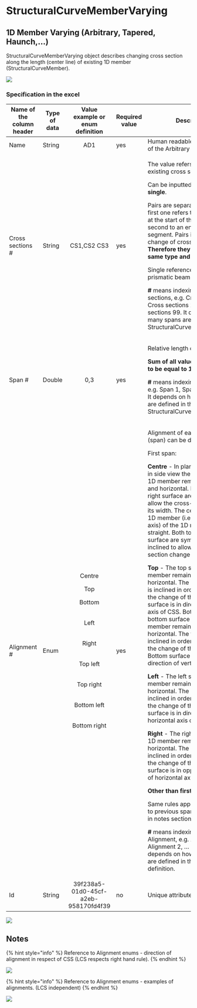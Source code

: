 # StructuralCurveMemberVarying

## 1D Member Varying (Arbitrary, Tapered, Haunch,…)

StructuralCurveMemberVarying object describes changing cross section along the length (center line) of existing 1D member (StructuralCurveMember).

![](../.gitbook/assets/12\_structuralcurvemembervarying.png)

### Specification in the excel

| Name of the column header | Type of data |                                                                 Value example or enum definition                                                                | Required value | Description                                                                                                                                                                                                                                                                                                                                                                                                                                                                                                                                                                                                                                                                                                                                                                                                                                                                                                                                                                                                                                                                                                                                                                                                                                                                                                                                                                                                                                                                                                                                                                                                                                                                                                                                                                |
| ------------------------- | ------------ | :-------------------------------------------------------------------------------------------------------------------------------------------------------------: | -------------- | -------------------------------------------------------------------------------------------------------------------------------------------------------------------------------------------------------------------------------------------------------------------------------------------------------------------------------------------------------------------------------------------------------------------------------------------------------------------------------------------------------------------------------------------------------------------------------------------------------------------------------------------------------------------------------------------------------------------------------------------------------------------------------------------------------------------------------------------------------------------------------------------------------------------------------------------------------------------------------------------------------------------------------------------------------------------------------------------------------------------------------------------------------------------------------------------------------------------------------------------------------------------------------------------------------------------------------------------------------------------------------------------------------------------------------------------------------------------------------------------------------------------------------------------------------------------------------------------------------------------------------------------------------------------------------------------------------------------------------------------------------------------------- |
| Name                      | String       |                                                                               AD1                                                                               | yes            | Human readable unique name of the Arbitrary definition                                                                                                                                                                                                                                                                                                                                                                                                                                                                                                                                                                                                                                                                                                                                                                                                                                                                                                                                                                                                                                                                                                                                                                                                                                                                                                                                                                                                                                                                                                                                                                                                                                                                                                                     |
| Cross sections #          | String       |                                                                           CS1,CS2 CS3                                                                           | yes            | <p>The value refers to name of existing cross section.</p><p>Can be inputted as <strong>pairs</strong> or as <strong>single</strong>.</p><p>Pairs are separated by "," and first one refers to Cross section at the start of the segment, second to an end of the segment. Pairs indicates linear change of cross section. <strong>Therefore they need to be same type and shape</strong>.</p><p>Single reference indicates prismatic beam along the span.</p><p> <strong>#</strong> means indexing of the cross sections, e.g. Cross sections 1, Cross sections 2, … Cross sections 99. It depends on how many spans are defined in the StructuralCurveMemberVarying.</p>                                                                                                                                                                                                                                                                                                                                                                                                                                                                                                                                                                                                                                                                                                                                                                                                                                                                                                                                                                                                                                                                                                 |
| Span #                    | Double       |                                                                               0,3                                                                               | yes            | <p>Relative length of the segment.</p><p><strong>Sum of all values per line has to be equal to 1,0.</strong></p><p><strong>#</strong> means indexing of the span, e.g. Span 1, Span 2, … Span 99. It depends on how many spans are defined in the in the StructuralCurveMemberVarying.</p>                                                                                                                                                                                                                                                                                                                                                                                                                                                                                                                                                                                                                                                                                                                                                                                                                                                                                                                                                                                                                                                                                                                                                                                                                                                                                                                                                                                                                                                                                 |
| Alignment #               | Enum         | <p>Centre<br></p><p>Top<br></p><p>Bottom</p><p><br>Left</p><p><br>Right</p><p><br>Top left</p><p><br>Top right</p><p><br>Bottom left</p><p><br>Bottom right</p> | yes            | <p>Alignment of each segment (span) can be defined here.</p><p>First span:</p><p><strong>Centre</strong> - In plan view as well as in side view the midline of the 1D member remains straight and horizontal. Both left and right surface are inclined to allow the cross-section change its width. The centre line of the 1D member (i.e. the centroid axis) of the 1D member remains straight. Both top and bottom surface are symmetrically inclined to allow the cross-section change its height.</p><p><strong>Top</strong> - The top surface of the 1D member remains flat and horizontal. The bottom surface is inclined in order to provide for the change of the height. Top surface is in direction of vertical axis of CSS. Bottom - The bottom surface of the 1D member remains flat and horizontal. The top surface is inclined in order to provide for the change of the height. Bottom surface is in opposite direction of vertical axis of CSS.</p><p><strong>Left</strong> - The left surface of the 1D member remains flat and horizontal. The right surface is inclined in order to provide for the change of the width. Left surface is in direction of horizontal axis of CSS.</p><p><strong>Right</strong> - The right surface of the 1D member remains flat and horizontal. The left surface is inclined in order to provide for the change of the width. Right surface is in opposite direction of horizontal axis of CSS.</p><p><strong>Other than first span:</strong></p><p>Same rules applies with respect to previous span. See pictures in notes section.</p><p><strong>#</strong> means indexing of the Alignment, e.g. Alignment 1, Alignment 2, … Alignment 99. It depends on how many spans are defined in the arbitrary definition.</p> |
| Id                        | String       |                                                               39f238a5-01d0-45cf-a2eb-958170fd4f39                                                              | no             | Unique attribute designation                                                                                                                                                                                                                                                                                                                                                                                                                                                                                                                                                                                                                                                                                                                                                                                                                                                                                                                                                                                                                                                                                                                                                                                                                                                                                                                                                                                                                                                                                                                                                                                                                                                                                                                                               |

![](../.gitbook/assets/12\_structuralcurvemembervarying\_2.png)

## Notes

{% hint style="info" %}
Reference to Alignment enums - direction of alignment in respect of CSS (LCS respects right hand rule).
{% endhint %}

![](../.gitbook/assets/11\_structuralcurvemember\_alignment.png)

{% hint style="info" %}
Reference to Alignment enums - examples of alignments. (LCS independent)
{% endhint %}

![](../.gitbook/assets/12\_structuralcurvemembervarying\_alignment.png)
